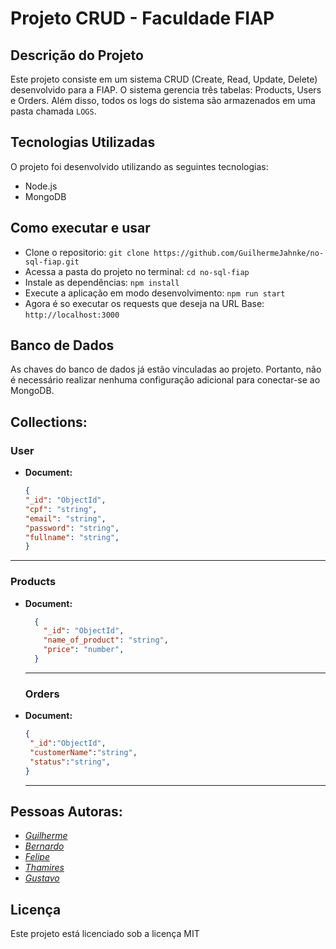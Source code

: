 # **Projeto CRUD - Faculdade FIAP**

## Descrição do Projeto
Este projeto consiste em um sistema CRUD (Create, Read, Update, Delete) desenvolvido para a FIAP. O sistema gerencia três tabelas: Products, Users e Orders. Além disso, todos os logs do sistema são armazenados em uma pasta chamada `LOGS`.

## **Tecnologias Utilizadas**
O projeto foi desenvolvido utilizando as seguintes tecnologias:
- Node.js
- MongoDB


## **Como executar e usar**

- Clone o repositorio:  `git clone https://github.com/GuilhermeJahnke/no-sql-fiap.git`
- Acessa a pasta do projeto no terminal: `cd no-sql-fiap`
- Instale as dependências: `npm install`
- Execute a aplicação em modo desenvolvimento: `npm run start`
- Agora é so executar os requests que deseja na URL Base: `http://localhost:3000`

## **Banco de Dados**

As chaves do banco de dados já estão vinculadas ao projeto. Portanto, não é necessário realizar nenhuma configuração adicional para conectar-se ao MongoDB.

## **Collections:**

### User

- **Document:**
  ```json
  {
  "_id": "ObjectId",
  "cpf": "string",
  "email": "string",
  "password": "string",
  "fullname": "string",
  }
  ```

---
 ### Products

- **Document:**
  ```json
    {
      "_id": "ObjectId",
      "name_of_product": "string",
      "price": "number",
    }
  ```

  ---
  ### Orders

- **Document:**
  ```json
  {
   "_id":"ObjectId",
   "customerName":"string",
   "status":"string",
  }
  ```

  ---

## **Pessoas Autoras:**

- *[Guilherme](https://github.com/GuilhermeJahnke)*
- *[Bernardo](https://github.com/bernardomoraes)*
- *[Felipe](https://github.com/Zapotoczn)*
- *[Thamires](https://github.com/ThamiresAluiza)*
- *[Gustavo](https://github.com/gustavoGui17)*

## Licença
Este projeto está licenciado sob a licença MIT
